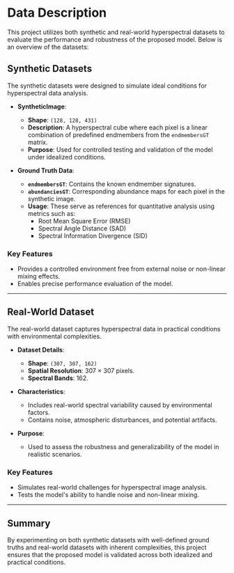 # Data Description

This project utilizes both synthetic and real-world hyperspectral datasets to evaluate the performance and robustness of the proposed model. Below is an overview of the datasets:

## Synthetic Datasets
The synthetic datasets were designed to simulate ideal conditions for hyperspectral data analysis.

- **SyntheticImage**:  
  - **Shape**: `(128, 128, 431)`  
  - **Description**: A hyperspectral cube where each pixel is a linear combination of predefined endmembers from the `endmembersGT` matrix.  
  - **Purpose**: Used for controlled testing and validation of the model under idealized conditions.  

- **Ground Truth Data**:  
  - **`endmembersGT`**: Contains the known endmember signatures.  
  - **`abundanciesGT`**: Corresponding abundance maps for each pixel in the synthetic image.  
  - **Usage**: These serve as references for quantitative analysis using metrics such as:
    - Root Mean Square Error (RMSE)  
    - Spectral Angle Distance (SAD)  
    - Spectral Information Divergence (SID)  

### Key Features
- Provides a controlled environment free from external noise or non-linear mixing effects.  
- Enables precise performance evaluation of the model.

---

## Real-World Dataset
The real-world dataset captures hyperspectral data in practical conditions with environmental complexities.

- **Dataset Details**:  
  - **Shape**: `(307, 307, 162)`  
  - **Spatial Resolution**: 307 × 307 pixels.  
  - **Spectral Bands**: 162.  

- **Characteristics**:  
  - Includes real-world spectral variability caused by environmental factors.  
  - Contains noise, atmospheric disturbances, and potential artifacts.  

- **Purpose**:  
  - Used to assess the robustness and generalizability of the model in realistic scenarios.

### Key Features
- Simulates real-world challenges for hyperspectral image analysis.  
- Tests the model's ability to handle noise and non-linear mixing.

---

## Summary
By experimenting on both synthetic datasets with well-defined ground truths and real-world datasets with inherent complexities, this project ensures that the proposed model is validated across both idealized and practical conditions.
